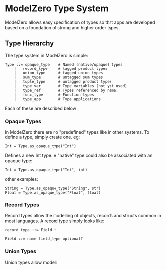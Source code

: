 # ModelZero Type System

ModelZero allows easy specification of types so that apps are developed based on a foundation of strong and higher order types.

## Type Hierarchy

The type system in ModelZero is simple:

```
Type ::= opaque_type	# Named (native/opaque) types
	|	record_type		# tagged product types
    | 	union_type		# tagged union types
    |	sum_type		# untagged sum types
    |	tuple_type		# untagged product types
    |	type_var		# Type variables (not yet used)
    |	type_ref		# Types referenced by name.
    |	func_type		# Function types
    |	type_app		# Type applications
```

Each of these are described below

### Opaque Types

In ModelZero there are no "predefined" types like in other systems.  To define a type, simply create one.  eg:

```
Int = Type.as_opaque_type("Int")
```

Defines a new Int type.  A "native" type could also be associated with an opaque type:

```
Int = Type.as_opaque_type("Int", int)
```

other examples:

```
String = Type.as_opaque_type("String", str)
Float = Type.as_opaque_type("Float", float)
```

### Record Types

Record types allow the modelling of objects, records and structs common in most languages.  A record type simply looks like:

```
record_type ::= Field *

Field ::= name field_type optional?
```


### Union Types

Union types allow modelli
